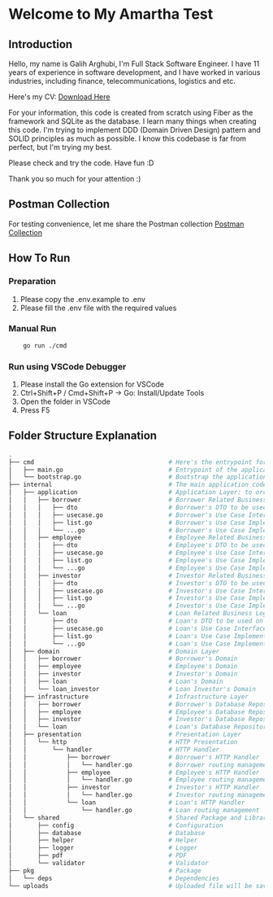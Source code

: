 # Welcome to My Amartha Test

## Introduction

Hello, my name is Galih Arghubi, I'm Full Stack Software Engineer.
I have 11 years of experience in software development, and I have worked in various industries, including finance, telecommunications, logistics and etc.

Here's my CV: [Download Here](https://drive.google.com/file/d/1qzRJaBjWEieonfmAEyoj4VavMcDkh9ol/view?usp=sharing)

For your information, this code is created from scratch using Fiber as the framework and SQLite as the database.
I learn many things when creating this code. I'm trying to implement DDD (Domain Driven Design) pattern and SOLID principles as much as possible.
I know this codebase is far from perfect, but I'm trying my best.

Please check and try the code. Have fun :D

Thank you so much for your attention :)

## Postman Collection

For testing convenience, let me share the Postman collection [Postman Collection](https://documenter.getpostman.com/view/40920794/2sB2cYeLjo#f9d9f064-e155-4c59-8a6f-fd2c4329bcad)

## How To Run

### Preparation

1. Please copy the .env.example to .env
2. Please fill the .env file with the required values

### Manual Run

```bash
    go run ./cmd
```

### Run using VSCode Debugger

1. Please install the Go extension for VSCode
2. Ctrl+Shift+P / Cmd+Shift+P -> Go: Install/Update Tools
3. Open the folder in VSCode
4. Press F5

## Folder Structure Explanation

```bash
.
├── cmd                                     # Here's the entrypoint for the application
│   ├── main.go                             # Entrypoint of the application
│   └── bootstrap.go                        # Bootstrap the application and registering the route
├── internal                                # The main application code
│   ├── application                         # Application Layer: to orchestrate the business logic
│   │   ├── borrower                        # Borrower Related Business Logic
│   │   │   ├── dto                         # Borrower's DTO to be used on the usecase and presentation layer
│   │   │   ├── usecase.go                  # Borrower's Use Case Interface and Initiation
│   │   │   ├── list.go                     # Borrower's Use Case Implementation
│   │   │   └── ...go                       # Borrower's Use Case Implementation
│   │   ├── employee                        # Employee Related Business Logic
│   │   │   ├── dto                         # Employee's DTO to be used on the usecase and presentation layer
│   │   │   ├── usecase.go                  # Employee's Use Case Interface and Initiation
│   │   │   ├── list.go                     # Employee's Use Case Implementation
│   │   │   └── ...go                       # Employee's Use Case Implementation
│   │   ├── investor                        # Investor Related Business Logic
│   │   │   ├── dto                         # Investor's DTO to be used on the usecase and presentation layer
│   │   │   ├── usecase.go                  # Investor's Use Case Interface and Initiation
│   │   │   ├── list.go                     # Investor's Use Case Implementation
│   │   │   └── ...go                       # Investor's Use Case Implementation
│   │   └── loan                            # Loan Related Business Logic
│   │       ├── dto                         # Loan's DTO to be used on the usecase and presentation layer
│   │       ├── usecase.go                  # Loan's Use Case Interface and Initiation
│   │       ├── list.go                     # Loan's Use Case Implementation
│   │       └── ...go                       # Loan's Use Case Implementation
│   ├── domain                              # Domain Layer
│   │   ├── borrower                        # Borrower's Domain
│   │   ├── employee                        # Employee's Domain
│   │   ├── investor                        # Investor's Domain
│   │   ├── loan                            # Loan's Domain
│   │   └── loan_investor                   # Loan Investor's Domain
│   ├── infrastructure                      # Infrastructure Layer
│   │   ├── borrower                        # Borrower's Database Repository
│   │   ├── employee                        # Employee's Database Repository
│   │   ├── investor                        # Investor's Database Repository
│   │   └── loan                            # Loan's Database Repository
│   ├── presentation                        # Presentation Layer
│   │   └── http                            # HTTP Presentation
│   │       └── handler                     # HTTP Handler
│   │           ├── borrower                # Borrower's HTTP Handler
│   │           │   └── handler.go          # Borrower routing management
│   │           ├── employee                # Employee's HTTP Handler
│   │           │   └── handler.go          # Employee routing management
│   │           ├── investor                # Investor's HTTP Handler
│   │           │   └── handler.go          # Investor routing management
│   │           └── loan                    # Loan's HTTP Handler
│   │               └── handler.go          # Loan routing management
│   └── shared                              # Shared Package and Library
│       ├── config                          # Configuration
│       ├── database                        # Database
│       ├── helper                          # Helper
│       ├── logger                          # Logger
│       ├── pdf                             # PDF
│       └── validator                       # Validator
├── pkg                                     # Package
│   └── deps                                # Dependencies
└── uploads                                 # Uploaded file will be saved here
```
